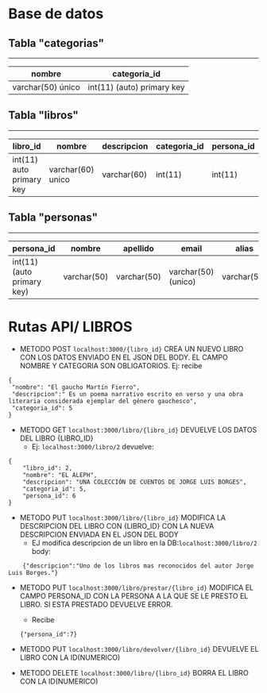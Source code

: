 # Base de datos

## Tabla "categorias"
---------------------

|    nombre        |               categoria_id                |
| ---------------- | ------------------------------------------|
| varchar(50) único| int(11) (auto) primary key     |

## Tabla "libros"
---------------------

|         libro_id             |        nombre              |   descripcion   | categoria_id |persona_id |
| ---------------------------  | -------------------------- | --------------- | ------------ |---------- |
| int(11) auto   primary key   |       varchar(60)   unico  |  varchar(60)    |    int(11)   | int(11)   |

## Tabla "personas"
---------------------

|           persona_id          |         nombre        |     apellido    |       email          |   alias      |
| ----------------------------  | --------------------- | --------------- | ---------------------| ------------ |
| int(11)  (auto primary key)   |       varchar(50)     |    varchar(50)  |  varchar(50) (unico) | varchar(50)  |



# Rutas API/ LIBROS

- METODO POST `localhost:3000/{libro_id}`   CREA UN NUEVO LIBRO CON LOS DATOS ENVIADO EN EL JSON DEL BODY. EL CAMPO NOMBRE Y CATEGORIA SON OBLIGATORIOS.
Ej: recibe 
```
{
 "nombre": "El gaucho Martín Fierro",
 "descripcion":" Es un poema narrativo escrito en verso y una obra literaria considerada ejemplar del género gauchesco",
 "categoria_id": 5
}
```

- METODO GET `localhost:3000/libro/{libro_id}`   DEVUELVE LOS DATOS DEL LIBRO {LIBRO_ID}
   * Ej: `localhost:3000/libro/2` devuelve:
```
{
    "libro_id": 2,
    "nombre": "EL ALEPH",
    "descripcion": "UNA COLECCIÓN DE CUENTOS DE JORGE LUIS BORGES",
    "categoria_id": 5,
    "persona_id": 6
}
```

- METODO PUT `localhost:3000/libro/{libro_id}`  MODIFICA LA DESCRIPCION DEL LIBRO CON {LIBRO_ID} CON LA NUEVA DESCRIPCION ENVIADA EN EL JSON DEL BODY
   * EJ modifica descripcion de un libro en la DB:`localhost:3000/libro/2` 
    body:
```  
    {"descripcion":"Uno de los libros mas reconocidos del autor Jorge Luis Borges."}
```

- METODO PUT `localhost:3000/libro/prestar/{libro_id}` MODIFICA EL CAMPO PERSONA_ID CON LA PERSONA A LA QUE SE LE PRESTO EL LIBRO. SI ESTA PRESTADO DEVUELVE ERROR.
    * Recibe 
    ```
    {"persona_id":7}
    ```

- METODO PUT `localhost:3000/libro/devolver/{libro_id}` DEVUELVE EL LIBRO CON LA ID(NUMERICO)

- METODO DELETE `localhost:3000/libro/{libro_id}` BORRA EL LIBRO CON LA ID(NUMERICO)